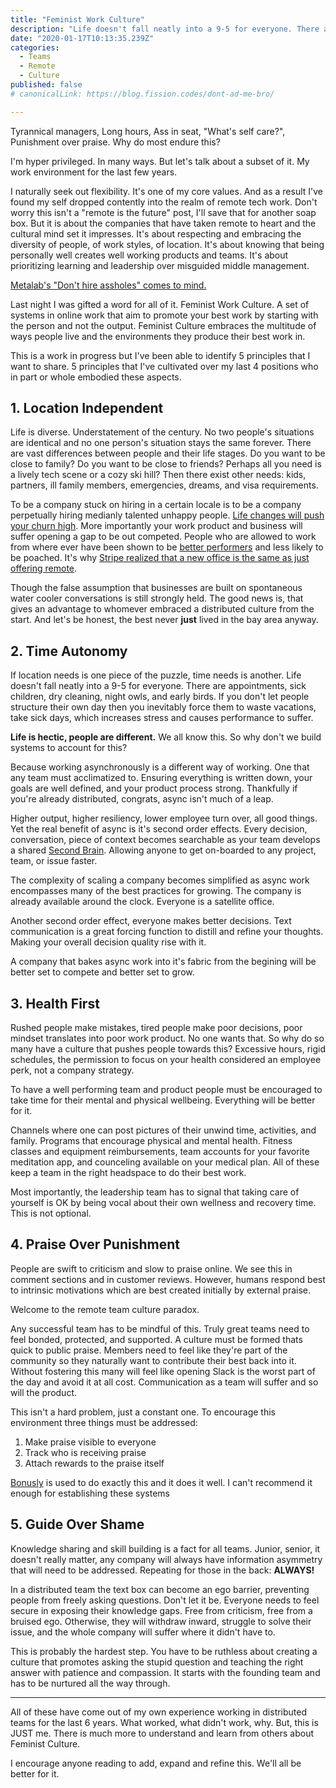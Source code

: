 ```yaml
---
title: "Feminist Work Culture"
description: "Life doesn't fall neatly into a 9-5 for everyone. There are appointments, sick children, dry cleaning, night owls and early birds. Life is hectic, people are different. We all know this. So why don't we build systems to account for this?"
date: "2020-01-17T10:13:35.239Z"
categories:
  - Teams
  - Remote
  - Culture
published: false
# canonicalLink: https://blog.fission.codes/dont-ad-me-bro/

---
```

Tyrannical managers, Long hours, Ass in seat, "What's self care?", Punishment over praise. Why do most endure this?

I'm hyper privileged. In many ways. But let's talk about a subset of it. My work environment for the last few years.

I naturally seek out flexibility. It's one of my core values. And as a result I've found my self dropped contently into the realm of remote tech work. Don't worry this isn't a "remote is the future" post, I'll save that for another soap box. But it is about the companies that have taken remote to heart and the cultural mind set it impresses. It's about respecting and embracing the diversity of people, of work styles, of location. It's about knowing that being personally well creates well working products and teams. It's about prioritizing learning and leadership over misguided middle management.

[Metalab's "Don't hire assholes" comes to mind.](https://hazelhq.com/blog/metalab-founder-no-asshole-policy/)

Last night I was gifted a word for all of it. Feminist Work Culture. A set of systems in online work that aim to promote your best work by starting with the person and not the output. Feminist Culture embraces the multitude of ways people live and the environments they produce their best work in.

This is a work in progress but I've been able to identify 5 principles that I want to share. 5 principles that I've cultivated over my last 4 positions who in part or whole embodied these aspects.

## 1. Location Independent

Life is diverse. Understatement of the century. No two people's situations are identical and no one person's situation stays the same forever. There are vast differences between people and their life stages. Do you want to be close to family? Do you want to be close to friends? Perhaps all you need is a lively tech scene or a cozy ski hill? Then there exist other needs: kids, partners, ill family members, emergencies, dreams, and visa requirements.

To be a company stuck on hiring in a certain locale is to be a company perpetually hiring medianly talented unhappy people. [Life changes will push your churn high](https://www.predictiveindex.com/blog/remote-work-improves-employee-productivity-happiness-retention/). More importantly your work product and business will suffer opening a gap to be out competed. People who are allowed to work from where ever have been shown to be [better performers](https://www.predictiveindex.com/blog/remote-work-improves-employee-productivity-happiness-retention/) and less likely to be poached. It's why [Stripe realized that a new office is the same as just offering remote](https://stripe.com/en-ca/blog/remote-hub).

Though the false assumption that businesses are built on spontaneous water cooler conversations is still strongly held. The good news is, that gives an advantage to whomever embraced a distributed culture from the start. And let's be honest, the best never **just** lived in the bay area anyway.

## 2. Time Autonomy

If location needs is one piece of the puzzle, time needs is another. Life doesn't fall neatly into a 9-5 for everyone. There are appointments, sick children, dry cleaning, night owls, and early birds. If you don't let people structure their own day then you inevitably force them to waste vacations, take sick days, which increases stress and causes performance to suffer.

**Life is hectic, people are different.** We all know this. So why don't we build systems to account for this?

Because working asynchronously is a different way of working. One that any team must acclimatized to. Ensuring everything is written down, your goals are well defined, and your product process strong. Thankfully if you're already distributed, congrats, async isn't much of a leap.

Higher output, higher resiliency, lower employee turn over, all good things. Yet the real benefit of async is it's second order effects. Every decision, conversation, piece of context becomes searchable as your team develops a shared [Second Brain](https://medium.com/swlh/how-i-use-my-second-brain-b5300d68e83a). Allowing anyone to get on-boarded to any project, team, or issue faster.

The complexity of scaling a company becomes simplified as async work encompasses many of the best practices for growing. The company is already available around the clock. Everyone is a satellite office.

Another second order effect, everyone makes better decisions. Text communication is a great forcing function to distill and refine your thoughts. Making your overall decision quality rise with it.

A company that bakes async work into it's fabric from the begining will be better set to compete and better set to grow.

## 3. Health First

Rushed people make mistakes, tired people make poor decisions, poor mindset translates into poor work product. No one wants that. So why do so many have a culture that pushes people towards this? Excessive hours, rigid schedules, the permission to focus on your health considered an employee perk, not a company strategy.

To have a well performing team and product people must be encouraged to take time for their mental and physical wellbeing. Everything will be better for it.

Channels where one can post pictures of their unwind time, activities, and family. Programs that encourage physical and mental health. Fitness classes and equipment reimbursements, team accounts for your favorite meditation app, and counceling available on your medical plan. All of these keep a team in the right headspace to do their best work.

Most importantly, the leadership team has to signal that taking care of yourself is OK by being vocal about their own wellness and recovery time. This is not optional.

## 4. Praise Over Punishment

 People are swift to criticism and slow to praise online. We see this in comment sections and in customer reviews. However, humans respond best to intrinsic motivations which are best created initially by external praise.

Welcome to the remote team culture paradox.

Any successful team has to be mindful of this. Truly great teams need to feel bonded, protected, and supported. A culture must be formed thats quick to public praise. Members need to feel like they're part of the community so they naturally want to contribute their best back into it. Without fostering this many will feel like opening Slack is the worst part of the day and avoid it at all cost. Communication as a team will suffer and so will the product.

This isn't a hard problem, just a constant one. To encourage this environment three things must be addressed:

1. Make praise visible to everyone
2. Track who is receiving praise
3. Attach rewards to the praise itself

[Bonusly](https://bonus.ly/) is used to do exactly this and it does it well. I can't recommend it enough for establishing these systems

## 5. Guide Over Shame

Knowledge sharing and skill building is a fact for all teams. Junior, senior, it doesn't really matter, any company will always have information asymmetry that will need to be addressed. Repeating for those in the back: **ALWAYS!**

In a distributed team the text box can become an ego barrier, preventing people from freely asking questions. Don't let it be. Everyone needs to feel secure in exposing their knowledge gaps. Free from criticism, free from a bruised ego. Otherwise, they will withdraw inward, struggle to solve their issue, and the whole company will suffer where it didn't have to.

This is probably the hardest step. You have to be ruthless about creating a culture that promotes asking the stupid question and teaching the right answer with patience and compassion. It starts with the founding team and has to be nurtured all the way through.

---

All of these have come out of my own experience working in distributed teams for the last 6 years. What worked, what didn't work, why. But, this is JUST me. There is much more to understand and learn from others about Feminist Culture.

I encourage anyone reading to add, expand and refine this. We'll all be better for it.